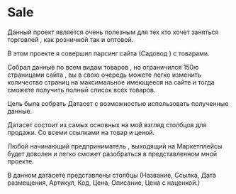 # Sale

Данный проект является очень полезным для тех кто хочет заняться торговлей , как розничной так и оптовой.

В этом проекте я совершил парсинг сайта (Садовод ) с товарами.

Собрал данные по всем видам товаров , но ограничился 150ю страницами сайта , вы в свою очередь можете легко изменить количество страниц на максимальное имеющееся на сайте и тогда сможете получить полный список всех товаров.

Цель была собрать Датасет с возможностью использовать полученные данные.

Датасет состоит из самых основных на мой взгляд столбцов для продажи. Со всеми ссылками на товар и ценой.

Любой начинающий предприниматель , выходящий на Маркетплейсы будет доволен и легко сможет разобраться в представленном мной проекте.




В данном датасете представлены столбцы (Название,	Ссылка,	Дата размещения,	Артикул,	Код,	Цена,	Описание,	Цена с наценкой.)
